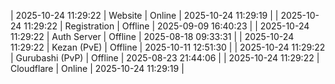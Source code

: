 | 2025-10-24 11:29:22 | Website | Online | 2025-10-24 11:29:19 |
| 2025-10-24 11:29:22 | Registration | Offline | 2025-09-09 16:40:23 |
| 2025-10-24 11:29:22 | Auth Server | Offline | 2025-08-18 09:33:31 |
| 2025-10-24 11:29:22 | Kezan (PvE) | Offline | 2025-10-11 12:51:30 |
| 2025-10-24 11:29:22 | Gurubashi (PvP) | Offline | 2025-08-23 21:44:06 |
| 2025-10-24 11:29:22 | Cloudflare | Online | 2025-10-24 11:29:19 |
